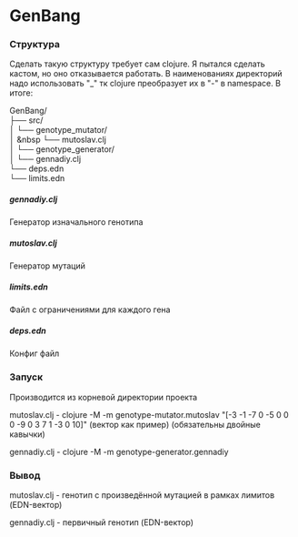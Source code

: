 # GenBang

### Структура
Сделать такую структуру требует сам clojure. Я пытался сделать кастом, но оно отказывается работать. В наименованиях директорий надо использовать "_" тк clojure преобразует их в "-" в namespace.
В итоге:

GenBang/ <br>
├── src/ <br>
│   └── genotype_mutator/ <br>
│ &nbsp └── mutoslav.clj <br>
│   └── genotype_generator/ <br>
│       └── gennadiy.clj <br>
└── deps.edn <br>
└── limits.edn <br>

##### gennadiy.clj
Генератор изначального генотипа

##### mutoslav.clj
Генератор мутаций

##### limits.edn
Файл с ограничениями для каждого гена

##### deps.edn
Конфиг файл

### Запуск
Производится из корневой директории проекта

mutoslav.clj - clojure -M -m genotype-mutator.mutoslav \"[-3 -1 -7 0 -5 0 0 0 -9 0 3 7 1 -3 0 10]\" (вектор как пример) (обязательны двойные кавычки)

gennadiy.clj - clojure -M -m genotype-generator.gennadiy

### Вывод

mutoslav.clj - генотип с произведённой мутацией в рамках лимитов (EDN-вектор)

gennadiy.clj - первичный генотип (EDN-вектор)
